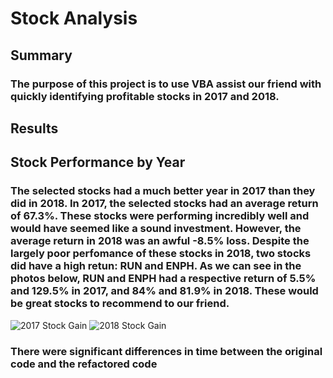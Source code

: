 # Stock Analysis

## Summary
### The purpose of this project is to use VBA assist our friend with quickly identifying profitable stocks in 2017 and 2018.

## Results
## Stock Performance by Year
### The selected stocks had a much better year in 2017 than they did in 2018. In 2017, the selected stocks had an average return of 67.3%. These stocks were performing incredibly well and would have seemed like a sound investment. However, the average return in 2018 was an awful -8.5% loss. Despite the largely poor perfomance of these stocks in 2018, two stocks did have a high retun: RUN and ENPH. As we can see in the photos below, RUN and ENPH had a respective return of 5.5% and 129.5% in 2017, and 84% and 81.9% in 2018. These would be great stocks to recommend to our friend.

![2017 Stock Gain](/stock-analysis/Stock_Gains_2017.png)
![2018 Stock Gain](https://github.com/BrianWegemann/stock-analysis/Stock_Gains_2018.png)

### There were significant differences in time between the original code and the refactored code

